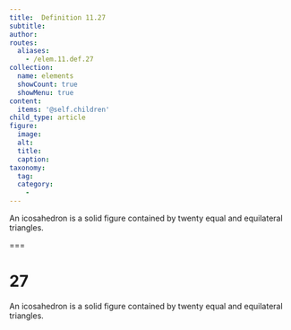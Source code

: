 ```yaml
---
title:  Definition 11.27
subtitle: 
author:
routes:
  aliases:
    - /elem.11.def.27
collection:
  name: elements
  showCount: true
  showMenu: true
content:
  items: '@self.children'
child_type: article
figure:
  image:
  alt:
  title:
  caption:
taxonomy:
  tag:
  category:
    - 
---
```


<p>An <hi rend="bold">icosahedron</hi> is a solid figure contained by twenty equal and equilateral triangles.</p>

===

<h1>27</h1>
<p>An <span class="bold">icosahedron</span> is a solid figure contained by twenty equal and equilateral triangles.</p>
